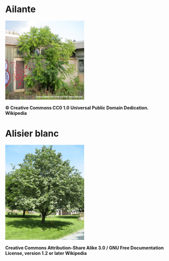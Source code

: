 # Ailante

<img src="https://raw.githubusercontent.com/Dev-Shield/API/main/trees/json/pictures/Ailante.png"
     alt="Ailante" 
     width="250"
     height="250">

<b>© Creative Commons CC0 1.0 Universal Public Domain Dedication.
Wikipedia</b>

# Alisier blanc

<img src="https://raw.githubusercontent.com/Dev-Shield/API/main/trees/json/pictures/Alisier-blanc.png"
     alt="Alisier blanc" 
     width="250"
     height="300">

<b> Creative Commons Attribution-Share Alike 3.0 / GNU Free Documentation License, version 1.2 or later 
Wikipedia</b>
